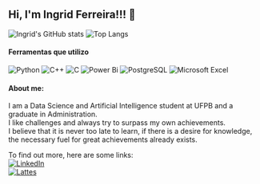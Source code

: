 ## Hi, I'm Ingrid Ferreira!!! 👋

![Ingrid's GitHub stats](https://github-readme-stats.vercel.app/api?username=IngridDayaneFerreira&show_icons=true&theme=synthwave) ![Top Langs](https://github-readme-stats.vercel.app/api/top-langs/?username=IngridDayaneFerreira&hide_progress=true&theme=synthwave)

#### Ferramentas que utilizo
![Python](https://img.shields.io/badge/python-3670A0?style=for-the-badge&logo=python&logoColor=ffdd54) ![C++](https://img.shields.io/badge/C%2B%2B-f61491?style=for-the-badge&logo=c%2B%2B&logoColor=white) ![C](https://img.shields.io/badge/C-00599C?style=for-the-badge&logo=c&logoColor=white) ![Power Bi](https://img.shields.io/badge/power_bi-F2C811?style=for-the-badge&logo=powerbi&logoColor=black) ![PostgreSQL](https://img.shields.io/badge/PostgreSQL-316192?style=for-the-badge&logo=postgresql&logoColor=white) ![Microsoft Excel](https://img.shields.io/badge/Microsoft_Excel-217346?style=for-the-badge&logo=microsoft-excel&logoColor=white) 
#### About me:
I am a Data Science and Artificial Intelligence student at UFPB and a graduate in Administration.\
I like challenges and always try to surpass my own achievements.\
I believe that it is never too late to learn, if there is a desire for knowledge, the necessary fuel for great achievements already exists.

To find out more, here are some links:\
[![LinkedIn](https://img.shields.io/badge/linkedin-%230077B5.svg?style=plastic&logo=linkedin&logoColor=white)](linkedin.com/in/ingrid-ferreira-978411236)\
[![Lattes](https://img.shields.io/badge/-LATTES-orange?style=plastic&logo=bookstack&logoColor=white)](http://lattes.cnpq.br/1430521530856447)

